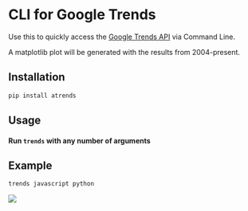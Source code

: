 # CLI for Google Trends

Use this to quickly access the [Google Trends API](https://trends.google.com/trends/) via Command Line.

A matplotlib plot will be generated with the results from 2004-present.

## Installation
```bash
pip install atrends
```

## Usage

#### Run `trends` with any number of arguments

## Example
```bash
trends javascript python
```

![](https://i.imgur.com/mZp2jOx.png)
